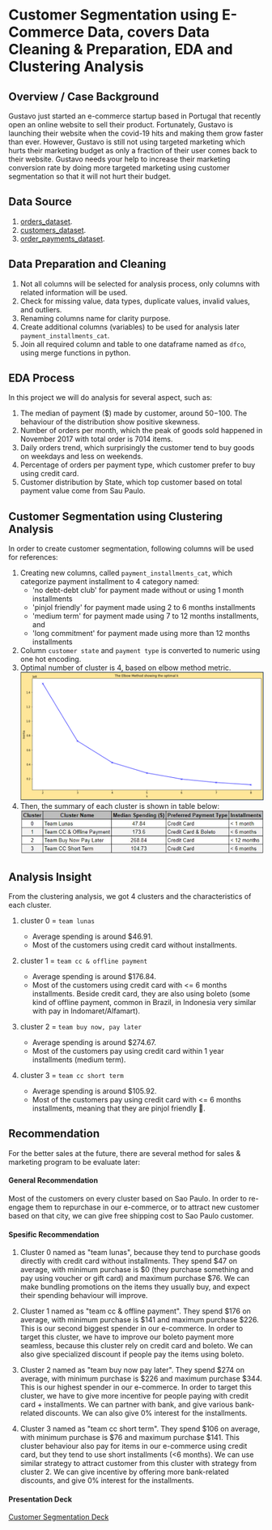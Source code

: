 # Customer Segmentation using E-Commerce Data, covers Data Cleaning & Preparation, EDA and Clustering Analysis

## Overview / Case Background
Gustavo just started an e-commerce startup based in Portugal that recently open an online website to sell their product. Fortunately, Gustavo is launching their website when the covid-19 hits and making them grow faster than ever. However, Gustavo is still not using targeted marketing which hurts their marketing budget as only a fraction of their user comes back to their website. Gustavo needs your help to increase their marketing conversion rate by doing more targeted marketing using customer segmentation so that it will not hurt their budget.

## Data Source
1. [orders_dataset](https://drive.google.com/file/d/1uyCnPoFi_KrrESfBSfG0e66Gc_7a_lVq/view?usp=sharing).
2. [customers_dataset](https://drive.google.com/file/d/1YZ60mAob9Q0ce2QVEIOZ2-DZTerV4DSx/view?usp=sharing).
3. [order_payments_dataset](https://drive.google.com/file/d/1dnisZ_3NjqluJwo96DKfPLja0RM2cvXf/view?usp=sharing).

## Data Preparation and Cleaning
1. Not all columns will be selected for analysis process, only columns with related information will be used.
2. Check for missing value, data types, duplicate values, invalid values, and outliers.
3. Renaming columns name for clarity purpose.
4. Create additional columns (variables) to be used for analysis later `payment_installments_cat`.
5. Join all required column and table to one dataframe named as `dfco`, using merge functions in python.

## EDA Process
In this project we will do analysis for several aspect, such as:
1. The median of payment ($) made by customer, around $50-$100. The behaviour of the distribution show positive skewness.
2. Number of orders per month, which the peak of goods sold happened in November 2017 with total order is 7014 items.
3. Daily orders trend, which surprisingly the customer tend to buy goods on weekdays and less on weekends.
4. Percentage of orders per payment type, which customer prefer to buy using credit card.
5. Customer distribution by State, which top customer based on total payment value come from Sau Paulo.

## Customer Segmentation using Clustering Analysis
In order to create customer segmentation, following columns will be used for references:
1. Creating new columns, called `payment_installments_cat`, which categorize payment installment to 4 category named:
    - 'no debt-debt club' for payment made without or using 1 month installments
    - 'pinjol friendly' for payment made using 2 to 6 months installments
    - 'medium term' for payment made using 7 to 12 months installments, and
    - 'long commitment' for payment made using more than 12 months installments
2. Column `customer state` and `payment type` is converted to numeric using one hot encoding.
3. Optimal number of cluster is 4, based on elbow method metric.
![alt text](https://github.com/gilangbahana/customer-segmentation/blob/main/cust-segmentation-elbow-method.png)
4. Then, the summary of each cluster is shown in table below:
![alt text](https://github.com/gilangbahana/customer-segmentation/blob/main/cluster-customer-segmentation.JPG)

## Analysis Insight
From the clustering analysis, we got 4 clusters and the characteristics of each cluster.
1. cluster 0 = `team lunas`
    - Average spending is around $46.91.
    - Most of the customers using credit card without installments.

2. cluster 1 = `team cc & offline payment`
    - Average spending is around $176.84.
    - Most of the customers using credit card with <= 6 months installments. Beside credit card, they are also using boleto (some kind of offline payment, common in Brazil, in Indonesia very similar with pay in Indomaret/Alfamart).

3. cluster 2 = `team buy now, pay later`
    - Average spending is around $274.67.
    - Most of the customers pay using credit card within 1 year installments (medium term).

4. cluster 3 = `team cc short term`
    - Average spending is around $105.92.
    - Most of the customers pay using credit card with <= 6 months installments, meaning that they are pinjol friendly 🤑.

## Recommendation
For the better sales at the future, there are several method for sales & marketing program to be evaluate later:

#### General Recommendation
Most of the customers on every cluster based on Sao Paulo. In order to re-engage them to repurchase in our e-commerce, or to attract new customer based on that city, we can give free shipping cost to Sao Paulo customer.

#### Spesific Recommendation
1. Cluster 0 named as "team lunas", because they tend to purchase goods directly with credit card without installments.
They spend $47 on average, with minimum purchase is $0 (they purchase something and pay using voucher or gift card) and maximum purchase $76.
We can make bundling promotions on the items they usually buy, and expect their spending behaviour will improve.

2. Cluster 1 named as "team cc & offline payment".
They spend $176 on average, with minimum purchase is $141 and maximum purchase $226.
This is our second biggest spender in our e-commerce. In order to target this cluster, we have to improve our boleto payment more seamless, because this cluster rely on credit card and boleto.
We can also give specialized discount if people pay the items using boleto.

3. Cluster 2 named as "team buy now pay later".
They spend $274 on average, with minimum purchase is $226 and maximum purchase $344.
This is our highest spender in our e-commerce. In order to target this cluster, we have to give more incentive for people paying with credit card + installments.
We can partner with bank, and give various bank-related discounts. We can also give 0% interest for the installments.

4. Cluster 3 named as "team cc short term".
They spend $106 on average, with minimum purchase is $76 and maximum purchase $141.
This cluster behaviour also pay for items in our e-commerce using credit card, but they tend to use short installments (<6 months).
We can use similar strategy to attract customer from this cluster with strategy from cluster 2. We can give incentive by offering more bank-related discounts, and give 0% interest for the installments.


#### Presentation Deck
[Customer Segmentation Deck](https://github.com/gilangbahana/customer-segmentation/blob/main/e-commerce%20customer%20segmentation.pdf)
